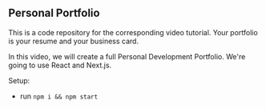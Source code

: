 ## Personal Portfolio


This is a code repository for the corresponding video tutorial. Your portfolio is your resume and your business card.

In this video, we will create a full Personal Development Portfolio. We're going to use React and Next.js.

Setup:
- run ```npm i && npm start```
